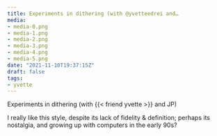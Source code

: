 ```yaml
---
title: Experiments in dithering (with @yvetteedrei and…
media:
- media-0.png
- media-1.png
- media-2.png
- media-3.png
- media-4.png
- media-5.png
date: "2021-11-10T19:37:15Z"
draft: false
tags:
- yvette
---
```

Experiments in dithering \(with {{< friend yvette >}} and JP\)



I really like this style, despite its lack of fidelity & definition; perhaps its nostalgia, and growing up with computers in the early 90s?
